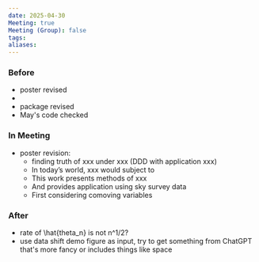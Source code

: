 ```yaml
---
date: 2025-04-30
Meeting: true
Meeting (Group): false
tags: 
aliases:
---
```


### Before
- poster revised
- 
- package revised
- May's code checked

### In Meeting
- poster revision:
	- finding truth of xxx under xxx (DDD with application xxx)
	- In today’s world, xxx would subject to
	- This work presents methods of xxx
	- And provides application using sky survey data
	- First considering comoving variables

### After
- rate of \hat{theta_n} is not n^1/2?
- use data shift demo figure as input, try to get something from ChatGPT that's more fancy or includes things like space